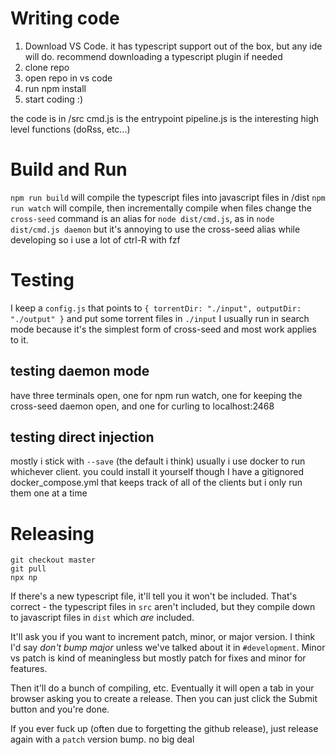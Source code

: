 # Writing code

1. Download VS Code. it has typescript support out of the box, but any ide will
   do. recommend downloading a typescript plugin if needed
2. clone repo
3. open repo in vs code
4. run npm install
5. start coding :)

the code is in /src cmd.js is the entrypoint pipeline.js is the interesting high
level functions (doRss, etc...)

# Build and Run

`npm run build` will compile the typescript files into javascript files in /dist
`npm run watch` will compile, then incrementally compile when files change the
`cross-seed` command is an alias for `node dist/cmd.js`, as in
`node dist/cmd.js daemon` but it's annoying to use the cross-seed alias while
developing so i use a lot of ctrl-R with fzf

# Testing

I keep a `config.js` that points to
`{ torrentDir: "./input", outputDir: "./output" }` and put some torrent files in
`./input` I usually run in search mode because it's the simplest form of
cross-seed and most work applies to it.

## testing daemon mode

have three terminals open, one for npm run watch, one for keeping the cross-seed
daemon open, and one for curling to localhost:2468

## testing direct injection

mostly i stick with `--save` (the default i think) usually i use docker to run
whichever client. you could install it yourself though I have a gitignored
docker_compose.yml that keeps track of all of the clients but i only run them
one at a time

# Releasing

```
git checkout master
git pull
npx np
```

If there's a new typescript file, it'll tell you it won't be included. That's
correct - the typescript files in `src` aren't included, but they compile down
to javascript files in `dist` which _are_ included.

It'll ask you if you want to increment patch, minor, or major version. I think
I'd say _don't bump major_ unless we've talked about it in `#development`. Minor
vs patch is kind of meaningless but mostly patch for fixes and minor for
features.

Then it'll do a bunch of compiling, etc. Eventually it will open a tab in your
browser asking you to create a release. Then you can just click the Submit
button and you're done.

If you ever fuck up (often due to forgetting the github release), just release
again with a `patch` version bump. no big deal
